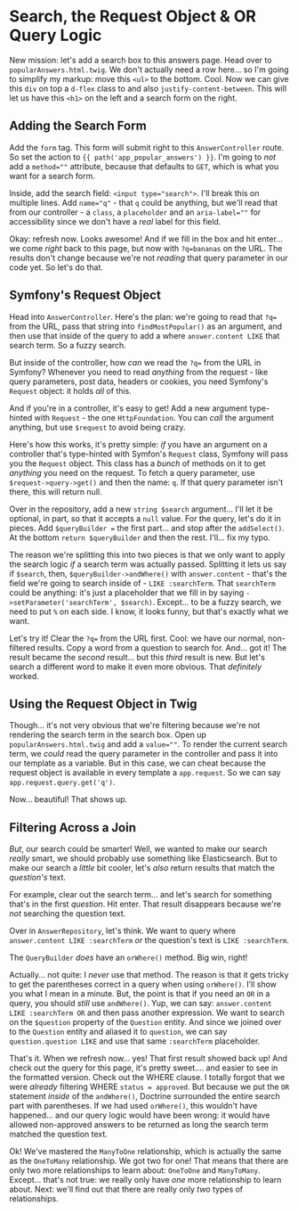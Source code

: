 # Search, the Request Object & OR Query Logic

New mission: let's add a search box to this answers page. Head over to
`popularAnswers.html.twig`. We don't actually need a row here... so I'm going
to simplify my markup: move this `<ul>` to the bottom. Cool. Now we can give this
`div` on top a `d-flex` class to and also `justify-content-between`. This will
let us have this `<h1>` on the left and a search form on the right.

## Adding the Search Form

Add the `form` tag. This form will submit right to this `AnswerController` route.
So set the action to `{{ path('app_popular_answers') }}`. I'm going to *not*
add a `method=""` attribute, because that defaults to `GET`, which is what you
want for a search form.

Inside, add the search field: `<input type="search">`. I'll break this on multiple
lines. Add `name="q"` - that `q` could be anything, but we'll read that from our
controller - a `class`, a `placeholder` and an `aria-label=""` for accessibility
since we don't have a *real* label for this field.

Okay: refresh now. Looks awesome! And if we fill in the box and hit enter...
we come *right* back to this page, but now with `?q=bananas` on the URL. The results
don't change because we're not *reading* that query parameter in our code yet.
So let's do that.

## Symfony's Request Object

Head into `AnswerController`. Here's the plan: we're going to read that `?q=` from
the URL, pass that string into `findMostPopular()` as an argument, and then use that
inside of the query to add a where `answer.content LIKE` that search term. So
a fuzzy search.

But inside of the controller, how *can* we read the `?q=` from the URL in Symfony?
Whenever you need to read *anything* from the request - like query parameters, post
data, headers or cookies, you need Symfony's `Request` object: it holds *all* of
this.

And if you're in a controller, it's easy to get! Add a new argument type-hinted
with `Request` - the one `HttpFoundation`. You can *call* the argument anything,
but use `$request` to avoid being crazy.

Here's how this works, it's pretty simple: *if* you have an argument on a controller
that's type-hinted with Symfon's `Request` class, Symfony will pass you the `Request`
object. This class has a *bunch* of methods on it to get *anything* you need on
the request. To fetch a query parameter, use `$request->query->get()` and then
the name: `q`. If that query parameter isn't there, this will return null.

Over in the repository, add a new `string $search` argument... I'll let it be
optional, in part, so that it accepts a `null` value. For the query, let's do
it in pieces. Add `$queryBuilder =` the first part... and stop after the
`addSelect()`. At the bottom `return $queryBuilder` and then the rest. I'll... fix
my typo.

The reason we're splitting this into two pieces is that we only want to apply the
search logic *if* a search term was actually passed. Splitting it lets us say
if `$search`, then, `$queryBuilder->andWhere()` with `answer.content` - that's the
field we're going to search inside of - `LIKE :searchTerm`. That `searchTerm`
could be anything: it's just a placeholder that we fill in by saying
`->setParameter('searchTerm', $search)`. Except... to be a fuzzy search, we need
to put `%` on each side. I know, it looks funny, but that's exactly what we want.

Let's try it! Clear the `?q=` from the URL first. Cool: we have our normal,
non-filtered results. Copy a word from a question to search for. And... got it!
The result became the *second* result... but this *third* result is new. But let's
search a different word to make it even more obvious. That *definitely* worked.

## Using the Request Object in Twig

Though... it's not very obvious that we're filtering because we're not rendering
the search term in the search box. Open up `popularAnswers.html.twig` and add a
`value=""`. To render the current search term, we *could* read the query parameter
in the controller and pass it into our template as a variable. But in this case,
we can cheat because the request object is available in every template a
`app.request`. So we can say `app.request.query.get('q')`.

Now... beautiful! That shows up.

## Filtering Across a Join

*But*, our search could be smarter! Well, we wanted to make our search *really* smart,
we should probably use something like Elasticsearch. But to make our search a
*little* bit cooler, let's *also* return results that match the *question's* text.

For example, clear out the search term... and let's search for something that's
in the first *question*. Hit enter. That result disappears because we're *not*
searching the question text.

Over in `AnswerRepository`, let's think. We want to query where
`answer.content LIKE :searchTerm` *or* the question's text is `LIKE :searchTerm`.

The `QueryBuilder` *does* have an `orWhere()` method. Big win, right!

Actually... not quite: I *never* use that method. The reason is that it gets tricky
to get the parentheses correct in a query when using `orWhere()`. I'll show you what
I mean in a minute. But, the point is that if you need an `OR` in a query, you
should *still* use `andWhere()`. Yup, we can say: `answer.content LIKE :searchTerm OR`
and then pass another expression. We want to search on the `$question` property
of the `Question` entity. And since we joined over to the `Question` entity
and aliased it to `question`, we can say `question.question LIKE` and use that
same `:searchTerm` placeholder.

That's it. When we refresh now... yes! That first result showed back up! And check
out the query for this page, it's pretty sweet.... and easier to see in the formatted
version. Check out the WHERE clause. I totally forgot that we were *already*
filtering WHERE `status = approved`. But because we put the `OR` statement *inside*
of the `andWhere()`, Doctrine surrounded the entire search part with parentheses.
If we had used `orWhere()`, this wouldn't have happened... and our query logic
would have been wrong: it would have allowed non-approved answers to be returned
as long the search term matched the question text.

Ok! We've mastered the `ManyToOne` relationship, which is actually the same as
the `OneToMany` relationship. We got two for one! That means that there are only
two more relationships to learn about: `OneToOne` and `ManyToMany`. Except...
that's not true: we really only have *one* more relationship to learn about. Next:
we'll find out that there are really only *two* types of relationships.
